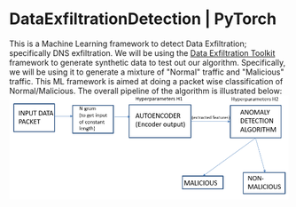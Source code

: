 # DataExfiltrationDetection | PyTorch

This is a Machine Learning framework to detect Data Exfiltration; specifically DNS exfiltration. 
We will be using the [Data Exfiltration Toolkit](https://github.com/sensepost/DET) framework to generate synthetic data to test out our algorithm. Specifically, we will be using it to generate a mixture of "Normal" traffic and "Malicious" traffic. This ML framework is aimed at doing a packet wise classification of Normal/Malicious. The overall pipeline of the algorithm is illustrated below: ![pic](./pipeline.PNG)
